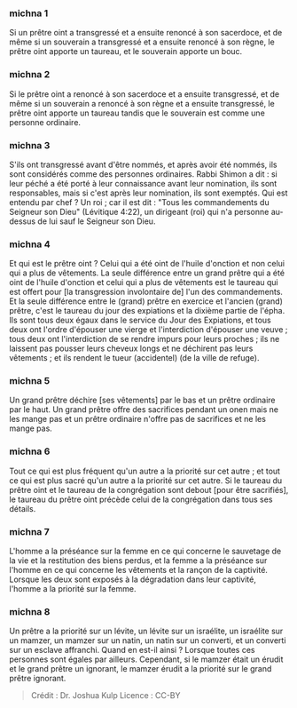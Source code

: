 
### michna 1
Si un prêtre oint a transgressé et a ensuite renoncé à son sacerdoce, et de même si un souverain a transgressé et a ensuite renoncé à son règne, le prêtre oint apporte un taureau, et le souverain apporte un bouc.

### michna 2
Si le prêtre oint a renoncé à son sacerdoce et a ensuite transgressé, et de même si un souverain a renoncé à son règne et a ensuite transgressé, le prêtre oint apporte un taureau tandis que le souverain est comme une personne ordinaire.

### michna 3
S'ils ont transgressé avant d'être nommés, et après avoir été nommés, ils sont considérés comme des personnes ordinaires. Rabbi Shimon a dit : si leur péché a été porté à leur connaissance avant leur nomination, ils sont responsables, mais si c'est après leur nomination, ils sont exemptés. Qui est entendu par chef ? Un roi ; car il est dit : "Tous les commandements du Seigneur son Dieu" (Lévitique 4:22), un dirigeant (roi) qui n'a personne au-dessus de lui sauf le Seigneur son Dieu.

### michna 4
Et qui est le prêtre oint ?   Celui qui a été oint de l'huile d'onction et non celui qui a plus de vêtements. La seule différence entre un grand prêtre qui a été oint de l'huile d'onction et celui qui a plus de vêtements est le taureau qui est offert pour [la transgression involontaire de] l'un des commandements. Et la seule différence entre le (grand) prêtre en exercice et l'ancien (grand) prêtre, c'est le taureau du jour des expiations et la dixième partie de l'épha. Ils sont tous deux égaux dans le service du Jour des Expiations, et tous deux ont l'ordre d'épouser une vierge et l'interdiction d'épouser une veuve ; tous deux ont l'interdiction de se rendre impurs pour leurs proches ; ils ne laissent pas pousser leurs cheveux longs et ne déchirent pas leurs vêtements ; et ils rendent le tueur (accidentel) (de la ville de refuge).

### michna 5
Un grand prêtre déchire [ses vêtements] par le bas et un prêtre ordinaire par le haut. Un grand prêtre offre des sacrifices pendant un onen mais ne les mange pas et un prêtre ordinaire n'offre pas de sacrifices et ne les mange pas.

### michna 6
Tout ce qui est plus fréquent qu'un autre a la priorité sur cet autre ; et tout ce qui est plus sacré qu'un autre a la priorité sur cet autre. Si le taureau du prêtre oint et le taureau de la congrégation sont debout [pour être sacrifiés], le taureau du prêtre oint précède celui de la congrégation dans tous ses détails.

### michna 7
L'homme a la préséance sur la femme en ce qui concerne le sauvetage de la vie et la restitution des biens perdus, et la femme a la préséance sur l'homme en ce qui concerne les vêtements et la rançon de la captivité. Lorsque les deux sont exposés à la dégradation dans leur captivité, l'homme a la priorité sur la femme.

### michna 8
Un prêtre a la priorité sur un lévite, un lévite sur un israélite, un israélite sur un mamzer, un mamzer sur un natin, un natin sur un converti, et un converti sur un esclave affranchi. Quand en est-il ainsi ?  Lorsque toutes ces personnes sont égales par ailleurs. Cependant, si le mamzer était un érudit et le grand prêtre un ignorant, le mamzer érudit a la priorité sur le grand prêtre ignorant.

>Crédit : Dr. Joshua Kulp
>Licence : CC-BY